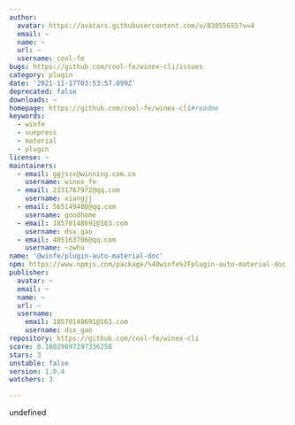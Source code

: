 ```yaml
---
author:
  avatar: https://avatars.githubusercontent.com/u/83055655?v=4
  email: ~
  name: ~
  url: ~
  username: cool-fe
bugs: https://github.com/cool-fe/winex-cli/issues
category: plugin
date: '2021-11-17T03:53:57.099Z'
deprecated: false
downloads: ~
homepage: https://github.com/cool-fe/winex-cli#readme
keywords:
  - winfe
  - vuepress
  - material
  - plugin
license: ~
maintainers:
  - email: ggjszx@winning.com.cn
    username: winex_fe
  - email: 2331767972@qq.com
    username: xiangjj
  - email: 565149480@qq.com
    username: goodhome
  - email: 18570148691@163.com
    username: dsx_gao
  - email: 405163706@qq.com
    username: ~zwhu
name: '@winfe/plugin-auto-material-doc'
npm: https://www.npmjs.com/package/%40winfe%2Fplugin-auto-material-doc
publisher:
  avatar: ~
  email: ~
  name: ~
  url: ~
  username:
    email: 18570148691@163.com
    username: dsx_gao
repository: https://github.com/cool-fe/winex-cli
score: 0.18029097297336258
stars: 3
unstable: false
version: 1.0.4
watchers: 3

---
```


undefined